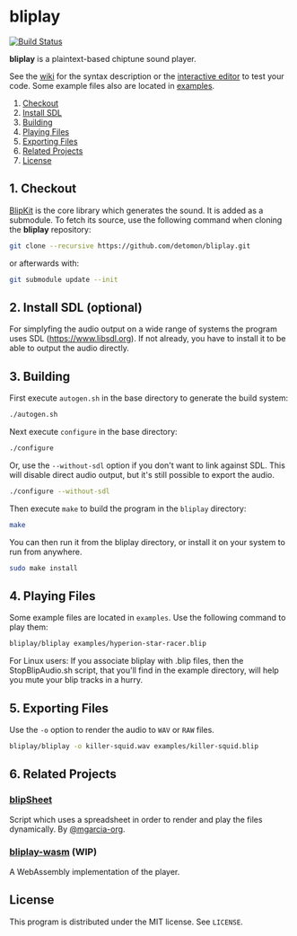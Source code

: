 # bliplay

[![Build Status](https://api.travis-ci.org/detomon/bliplay.svg?branch=master)](https://travis-ci.org/detomon/bliplay)

**bliplay** is a plaintext-based chiptune sound player.

See the [wiki](https://github.com/detomon/bliplay/wiki) for the syntax description or the [interactive editor](https://detomon.github.io/bliplay-wasm) to test your code. Some example files also are located in [examples](examples).

1. [Checkout](#1-checkout)
2. [Install SDL](#2-install-sdl-optional)
3. [Building](#3-building)
4. [Playing Files](#4-playing-files)
5. [Exporting Files](#5-exporting-files)
6. [Related Projects](#6-related-projects)
7. [License](#license)

## 1. Checkout

[BlipKit](https://github.com/detomon/BlipKit) is the core library which generates the sound.
It is added as a submodule.  To fetch its source, 
use the following command when cloning the **bliplay** repository:

```sh
git clone --recursive https://github.com/detomon/bliplay.git
```

or afterwards with:

```sh
git submodule update --init
```

## 2. Install SDL (optional)

For simplyfing the audio output on a wide range of systems the program uses SDL (<https://www.libsdl.org>).
If not already, you have to install it to be able to output the audio directly.

## 3. Building

First execute `autogen.sh` in the base directory to generate the build system:

```sh
./autogen.sh
```

Next execute `configure` in the base directory:

```sh
./configure
```

Or, use the `--without-sdl` option if you don't want to link against SDL. This will disable direct audio output, but it's still possible to export the audio.

```sh
./configure --without-sdl
```

Then execute `make` to build the program in the `bliplay` directory:

```sh
make
```

You can then run it from the bliplay directory, or install it on your system to run from anywhere.

```sh
sudo make install
```

## 4. Playing Files

Some example files are located in `examples`. Use the following command to play them:

```sh
bliplay/bliplay examples/hyperion-star-racer.blip
```

For Linux users:
If you associate bliplay with .blip files,
then the StopBlipAudio.sh script, that you'll find in the example directory,
will help you mute your blip tracks in a hurry.

## 5. Exporting Files

Use the `-o` option to render the audio to `WAV` or `RAW` files.

```sh
bliplay/bliplay -o killer-squid.wav examples/killer-squid.blip
```

## 6. Related Projects

### [blipSheet](https://github.com/mgarcia-org/blipSheet)

Script which uses a spreadsheet in order to render and play the files dynamically. By [@mgarcia-org](https://github.com/mgarcia-org/).

### [bliplay-wasm](https://github.com/detomon/bliplay-wasm) (WIP)

A WebAssembly implementation of the player.

## License

This program is distributed under the MIT license. See `LICENSE`.
